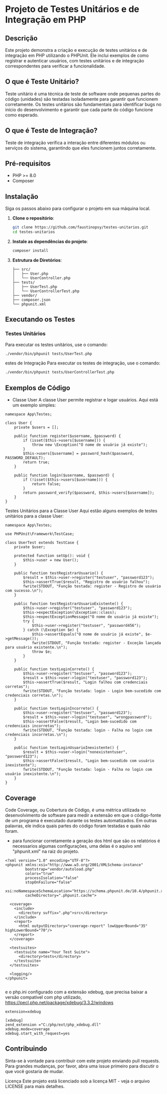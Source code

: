# Projeto de Testes Unitários e de Integração em PHP

## Descrição

Este projeto demonstra a criação e execução de testes unitários e de integração em PHP utilizando o PHPUnit. Ele inclui exemplos de como registrar e autenticar usuários, com testes unitários e de integração correspondentes para verificar a funcionalidade.

## O que é Teste Unitário?

Teste unitário é uma técnica de teste de software onde pequenas partes do código (unidades) são testadas isoladamente para garantir que funcionem corretamente. Os testes unitários são fundamentais para identificar bugs no início do desenvolvimento e garantir que cada parte do código funcione como esperado.

## O que é Teste de Integração?

Teste de integração verifica a interação entre diferentes módulos ou serviços do sistema, garantindo que eles funcionem juntos corretamente.

## Pré-requisitos

- PHP >= 8.0
- Composer

## Instalação

Siga os passos abaixo para configurar o projeto em sua máquina local.

1. **Clone o repositório**:

    ```bash
    git clone https://github.com/faustinopsy/testes-unitarios.git
    cd testes-unitarios
    ```

2. **Instale as dependências do projeto**:

    ```bash
    composer install
    ```

3. **Estrutura de Diretórios**:

    ```
    ├── src/
    │   ├── User.php
    │   └── UserController.php
    ├── tests/
    │   ├── UserTest.php
    │   └── UserControllerTest.php
    ├── vendor/
    ├── composer.json
    └── phpunit.xml
    ```

## Executando os Testes

### Testes Unitários

Para executar os testes unitários, use o comando:

```bash
./vendor/bin/phpunit tests/UserTest.php
```

estes de Integração
Para executar os testes de integração, use o comando:
```bash
./vendor/bin/phpunit tests/UserControllerTest.php

```


## Exemplos de Código
- Classe User
A classe User permite registrar e logar usuários. Aqui está um exemplo simples:

```
namespace App\Testes;

class User {
    private $users = [];

    public function register($username, $password) {
        if (isset($this->users[$username])) {
            throw new \Exception("O nome de usuário já existe");
        }
        $this->users[$username] = password_hash($password, PASSWORD_DEFAULT);
        return true;
    }

    public function login($username, $password) {
        if (!isset($this->users[$username])) {
            return false;
        }
        return password_verify($password, $this->users[$username]);
    }
}
```
Testes Unitários para a Classe User
Aqui estão alguns exemplos de testes unitários para a classe User:

```
namespace App\Testes;

use PHPUnit\Framework\TestCase;

class UserTest extends TestCase {
    private $user;

    protected function setUp(): void {
        $this->user = new User();
    }

    public function testRegistrarUsuario() {
        $result = $this->user->register("testuser", "password123");
        $this->assertTrue($result, "Registro de usuário falhou");
        fwrite(STDOUT, "Função testada: register - Registro de usuário com sucesso.\n");
    }

    public function testRegistrarUsuarioExistente() {
        $this->user->register("testuser", "password123");
        $this->expectException(\Exception::class);
        $this->expectExceptionMessage("O nome de usuário já existe");
        try {
            $this->user->register("testuser", "password456");
        } catch (\Exception $e) {
            $this->assertEquals("O nome de usuário já existe", $e->getMessage());
            fwrite(STDOUT, "Função testada: register - Exceção lançada para usuário existente.\n");
            throw $e;
        }
    }

    public function testLoginCorreto() {
        $this->user->register("testuser", "password123");
        $result = $this->user->login("testuser", "password123");
        $this->assertTrue($result, "Login falhou com credenciais corretas");
        fwrite(STDOUT, "Função testada: login - Login bem-sucedido com credenciais corretas.\n");
    }

    public function testLoginIncorreto() {
        $this->user->register("testuser", "password123");
        $result = $this->user->login("testuser", "wrongpassword");
        $this->assertFalse($result, "Login bem-sucedido com credenciais incorretas");
        fwrite(STDOUT, "Função testada: login - Falha no login com credenciais incorretas.\n");
    }

    public function testLoginUsuarioInexistente() {
        $result = $this->user->login("nonexistentuser", "password123");
        $this->assertFalse($result, "Login bem-sucedido com usuário inexistente");
        fwrite(STDOUT, "Função testada: login - Falha no login com usuário inexistente.\n");
    }
}

```
## Coverage
Code Coverage, ou Cobertura de Código, é uma métrica utilizada no desenvolvimento de software para medir a extensão em que o código-fonte de um programa é executado durante os testes automatizados. Em outras palavras, ele indica quais partes do código foram testadas e quais não foram.
- para funcionar corretamente a geração dos html que são os relatórios é necessarios algumas configurações, uma delas é o aquivo xml "phpunit.xml" na raiz do projeto.

```
<?xml version="1.0" encoding="UTF-8"?>
<phpunit xmlns:xsi="http://www.w3.org/2001/XMLSchema-instance"
         bootstrap="vendor/autoload.php"
         colors="true"
         processIsolation="false"
         stopOnFailure="false"
         xsi:noNamespaceSchemaLocation="https://schema.phpunit.de/10.4/phpunit.xsd"
         cacheDirectory=".phpunit.cache">

  <coverage>
    <include>
      <directory suffix=".php">src</directory>
    </include>
    <report>
      <html outputDirectory="coverage-report" lowUpperBound="35" highLowerBound="70"/>
    </report>
  </coverage>

  <testsuites>
    <testsuite name="Your Test Suite">
      <directory>tests</directory>
    </testsuite>
  </testsuites>

  <logging/>
</phpunit>


```
e o php.ini configurado com a extensão xdebug, que precisa baixar a versão compativel com php utilizado, https://pecl.php.net/package/xdebug/3.3.2/windows

```
extension=xdebug

[xdebug]
zend_extension ="C:/php/ext/php_xdebug.dll"
xdebug.mode=coverage
xdebug.start_with_request=yes
```


## Contribuindo
Sinta-se à vontade para contribuir com este projeto enviando pull requests. Para grandes mudanças, por favor, abra uma issue primeiro para discutir o que você gostaria de mudar.

Licença
Este projeto está licenciado sob a licença MIT - veja o arquivo LICENSE para mais detalhes.